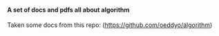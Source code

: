 #### A set of docs and pdfs all about algorithm

Taken some docs from this repo: (https://github.com/oeddyo/algorithm)

